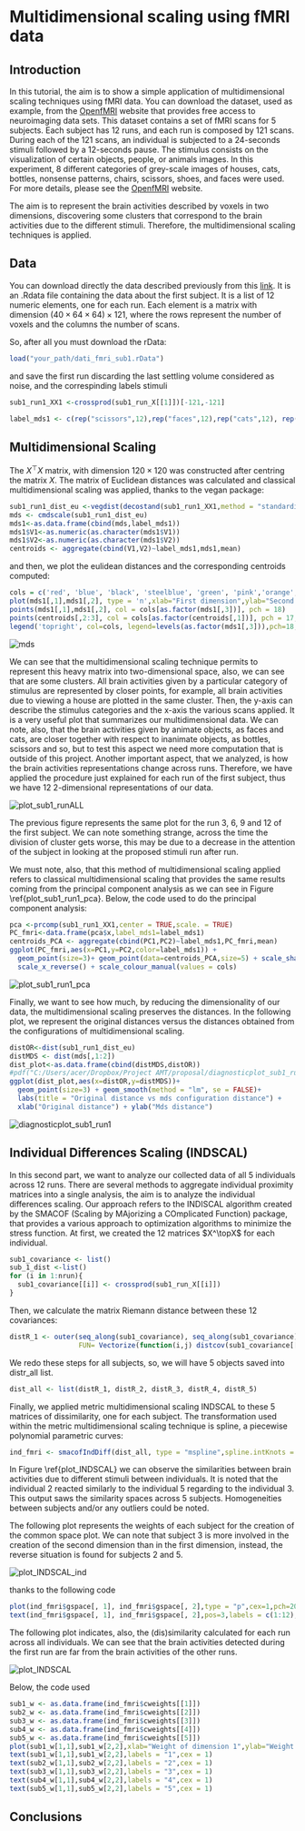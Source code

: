 # Multidimensional scaling using fMRI data

## Introduction
In this tutorial, the aim is to show a simple application of multidimensional scaling techniques using fMRI data. You can download the dataset, used as example, from the [OpenfMRI](https://openfmri.org/dataset/ds000105/) website that provides free access to neuroimaging data sets. This dataset contains a set of fMRI scans for $5$ subjects. Each subject has $12$ runs, and each run is composed by $121$ scans.  During each of the 121 scans, an individual is subjected to a $24$-seconds stimuli followed by a $12$-seconds pause. The stimulus consists on the visualization of certain objects, people, or animals images.
In this experiment, 8 different categories of grey-scale images of houses, cats, bottles, nonsense patterns, chairs, scissors, shoes, and faces were used. For more details, please see the [OpenfMRI](https://openfmri.org/dataset/ds000105/) website.

The aim is to represent the brain activities described by voxels in two dimensions, discovering some clusters that correspond to the brain activities due to the different stimuli. Therefore, the multidimensional scaling techniques is applied.

## Data

You can download directly the data described previously from this [link](https://drive.google.com/open?id=1BDRSflkdmO2XrTPqutwDTtMQ5G26i6nL). It is an .Rdata file containing the data about the first subject. It is a list of $12$ numeric elements, one for each run. Each element is a matrix with dimension $(40 \times 64 \times 64) \times 121$, where the rows represent the number of voxels and the columns the number of scans. 

So, after all you must download the rData:

```r
load("your_path/dati_fmri_sub1.rData")
```

and save the first run discarding the last settling volume considered as noise, and the correspinding labels stimuli

```r
sub1_run1_XX1 <-crossprod(sub1_run_X[[1]])[-121,-121]

label_mds1 <- c(rep("scissors",12),rep("faces",12),rep("cats",12), rep("shoes",12), rep("house",12),rep("scrambledpix",12),rep("bottle",12) , rep("chair",12),rep("pausa",12),rep("pausa",12))
```

## Multidimensional Scaling 

The $X^\top X$ matrix, with dimension $120 \times 120$ was constructed after centring the matrix $X$. The matrix of Euclidean distances was calculated and classical multidimensional scaling was applied, thanks to the vegan package:

```r
sub1_run1_dist_eu <-vegdist(decostand(sub1_run1_XX1,method = "standardize"),method = "euclidean")
mds <- cmdscale(sub1_run1_dist_eu)
mds1<-as.data.frame(cbind(mds,label_mds1))
mds1$V1<-as.numeric(as.character(mds1$V1))
mds1$V2<-as.numeric(as.character(mds1$V2))
centroids <- aggregate(cbind(V1,V2)~label_mds1,mds1,mean)
```
and then, we plot the eulidean distances and the corresponding centroids computed:

```r
cols = c('red', 'blue', 'black', 'steelblue', 'green', 'pink','orange','yellow','brown')
plot(mds1[,1],mds1[,2], type = 'n',xlab="First dimension",ylab="Second dimension",main = "First Run")
points(mds1[,1],mds1[,2], col = cols[as.factor(mds1[,3])], pch = 18)
points(centroids[,2:3], col = cols[as.factor(centroids[,1])], pch = 17,cex=2)
legend('topright', col=cols, legend=levels(as.factor(mds1[,3])),pch=18, cex = 0.7)
```
![mds](https://github.com/angeella/mds_fMRI/blob/readme-edits/mds.png)

We can see that the multidimensional scaling technique permits to represent this heavy matrix into two-dimensional space, also, we can see that are some clusters.
All brain activities given by a particular category of stimulus are represented by closer points, for example, all brain activities due to viewing a house are plotted in the same cluster. Then, the y-axis can describe the stimulus categories and the x-axis the various scans applied. It is a very useful plot that summarizes our multidimensional data.
We can note, also, that the brain activities given by animate objects, as faces and cats, are closer together with respect to inanimate objects, as bottles, scissors and so, but to test this aspect we need more computation that is outside of this project.
Another important aspect, that we analyzed, is how the brain activities representations change across runs. Therefore, we have applied the procedure just explained for each run of the first subject, thus we have $12$ $2$-dimensional representations of our data.

![plot_sub1_runALL](https://github.com/angeella/mds_fMRI/blob/readme-edits/plot_sub1_runALL.png)

The previous figure represents the same plot for the run $3$, $6$, $9$ and $12$ of the first subject. We can note something strange, across the time the division of cluster gets worse, this may be due to a decrease in the attention of the subject in looking at the proposed stimuli run after run. 

We must note, also, that this method of multidimensional scaling applied refers to classical multidimensional scaling that provides the same results coming from the principal component analysis as we can see in Figure \ref{plot_sub1_run1_pca}. Below, the code used to do the principal component analysis:

```r
pca <-prcomp(sub1_run1_XX1,center = TRUE,scale. = TRUE)
PC_fmri<-data.frame(pca$x,label_mds1=label_mds1)
centroids_PCA <- aggregate(cbind(PC1,PC2)~label_mds1,PC_fmri,mean)
ggplot(PC_fmri,aes(x=PC1,y=PC2,color=label_mds1)) +
  geom_point(size=3)+ geom_point(data=centroids_PCA,size=5) + scale_shape_manual(values=c(3,23)) + 
  scale_x_reverse() + scale_colour_manual(values = cols)
```

![plot_sub1_run1_pca](https://github.com/angeella/mds_fMRI/blob/readme-edits/plot_sub1_run1_pca.png)

Finally, we want to see how much, by reducing the dimensionality of our data, the multidimensional scaling preserves the distances. In the following plot, we represent the original distances versus the distances obtained from the configurations of multidimensional scaling.

```r
distOR<-dist(sub1_run1_dist_eu)
distMDS <- dist(mds[,1:2])
dist_plot<-as.data.frame(cbind(distMDS,distOR))
#pdf("C:/Users/acer/Dropbox/Project AMT/proposal/diagnosticplot_sub1_run1.pdf")
ggplot(dist_plot,aes(x=distOR,y=distMDS))+
  geom_point(size=3) + geom_smooth(method = "lm", se = FALSE)+
  labs(title = "Original distance vs mds configuration distance") +
  xlab("Original distance") + ylab("Mds distance")
```

![diagnosticplot_sub1_run1](https://github.com/angeella/mds_fMRI/blob/readme-edits/diagnosticplot_sub1_run1.png)


## Individual Differences Scaling (INDSCAL) 

In this second part, we want to analyze our collected data of all 5 individuals across 12 runs. There are several methods to aggregate individual proximity matrices into a single analysis, the aim is to analyze the individual differences scaling. Our approach refers to the INDISCAL algorithm created by the SMACOF (Scaling by MAjorizing a COmplicated Function) package, that provides a various approach
to optimization algorithms to minimize the stress function. At first, we created the 12 matrices $X^\topX$ for each individual.

```r
sub1_covariance <- list()
sub_1_dist <-list()
for (i in 1:nrun){
  sub1_covariance[[i]] <- crossprod(sub1_run_X[[i]])
}
```

Then, we calculate the matrix Riemann distance between these 12 covariances:

```r
distR_1 <- outer(seq_along(sub1_covariance), seq_along(sub1_covariance), 
                 FUN= Vectorize(function(i,j) distcov(sub1_covariance[[i]], sub1_covariance[[j]],method = "Riemannian")))
```
We redo these steps for all subjects, so, we will have $5$ objects saved into distr_all list.

```r
dist_all <- list(distR_1, distR_2, distR_3, distR_4, distR_5)
```
Finally, we applied metric multidimensional scaling INDSCAL to these 5 matrices of dissimilarity, one for each subject. The transformation used within the metric multidimensional scaling technique is spline, a piecewise polynomial parametric curves:

```r
ind_fmri <- smacofIndDiff(dist_all, type = "mspline",spline.intKnots = 50,itmax = 1000,spline.degree = 5,ndim = 2)
```
In Figure \ref{plot_INDSCAL} we can observe the similarities between brain activities due to different stimuli between individuals. It is noted that the individual $2$ reacted similarly to the individual $5$ regarding to the individual $3$. This output saws the similarity spaces across $5$ subjects. Homogeneities between subjects and/or any outliers could be noted. 

The following plot represents the weights of each subject for the creation of the common space plot. We can note that subject $3$ is more involved in the creation of the second dimension than in the first dimension, instead, the reverse situation is found for subjects $2$ and $5$. 

![plot_INDSCAL_ind](https://github.com/angeella/mds_fMRI/blob/readme-edits/plot_INDSCAL_ind.png)

thanks to the following code

```r
plot(ind_fmri$gspace[, 1], ind_fmri$gspace[, 2],type = "p",cex=1,pch=20,col="blue",ylim = c(min(ind_fmri$gspace[, 2]),max(ind_fmri$gspace[, 2])*1.4),main = "INDSCAL Configuration",xlab = "First dimension",ylab = "Second dimension")
text(ind_fmri$gspace[, 1], ind_fmri$gspace[, 2],pos=3,labels = c(1:12),col="blue",cex=0.85)
```
The following plot indicates, also, the (dis)similarity calculated for each run across all individuals. We can see that the brain activities detected during the first run are far from the brain activities of the other runs. 

![plot_INDSCAL](https://github.com/angeella/mds_fMRI/blob/readme-edits/plot_INDSCAL.png)

Below, the code used 

```r
sub1_w <- as.data.frame(ind_fmri$cweights[[1]])
sub2_w <- as.data.frame(ind_fmri$cweights[[2]])
sub3_w <- as.data.frame(ind_fmri$cweights[[3]])
sub4_w <- as.data.frame(ind_fmri$cweights[[4]])
sub5_w <- as.data.frame(ind_fmri$cweights[[5]])
plot(sub1_w[1,1],sub1_w[2,2],xlab="Weight of dimension 1",ylab="Weight of dimension 2",type = "n",main="INDSCAL weights of 5 subjects")
text(sub1_w[1,1],sub1_w[2,2],labels = "1",cex = 1)
text(sub2_w[1,1],sub2_w[2,2],labels = "2",cex = 1)
text(sub3_w[1,1],sub3_w[2,2],labels = "3",cex = 1)
text(sub4_w[1,1],sub4_w[2,2],labels = "4",cex = 1)
text(sub5_w[1,1],sub5_w[2,2],labels = "5",cex = 1)
```

## Conclusions




    
